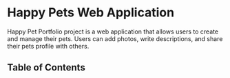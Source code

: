 # Happy Pets Web Application
Happy Pet Portfolio project is a web application that allows users to create and manage their pets. Users can add photos, write descriptions, and share their pets profile with others.
## Table of Contents

